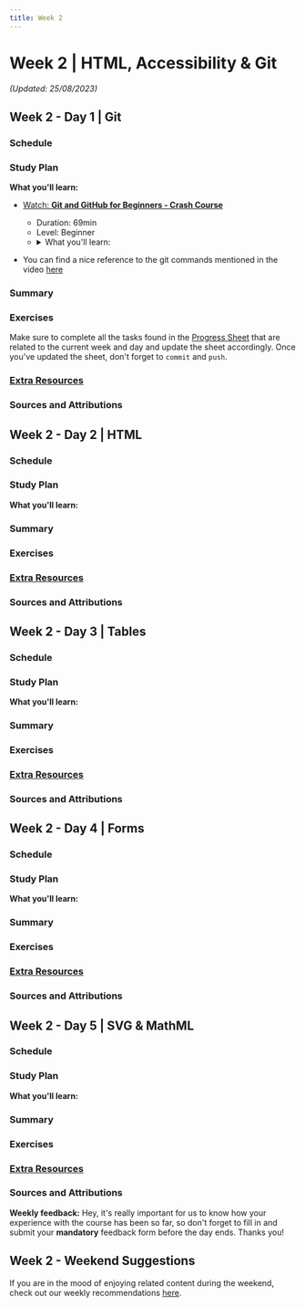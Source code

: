 ```yaml
---
title: Week 2
---
```


# Week 2 | HTML, Accessibility & Git

_(Updated: 25/08/2023)_

## Week 2 - Day 1 | Git

  ### Schedule

  ### Study Plan

  **What you'll learn:**

  - [Watch: **Git and GitHub for Beginners - Crash Course**](https://www.youtube.com/watch?v=RGOj5yH7evk)
    - Duration: 69min
    - Level: Beginner
    - <details>
        <summary>What you'll learn:</summary>
        <ul>
          <li>(0:00) Introduction</li>
          <li>(1:10) What is git?</li>
          <li>(1:30) What is version control?</li>
          <li>(2:10) Terms to be learn in video</li>
          <li>(5:20) Git commands</li>
          <li>(7:05) sign up in GitHub</li>
          <li>(11:32) using git in local machine</li>
          <li>(11:54) git install</li>
          <li>(12:48) getting code editor</li>
          <li>(13:30) inside VS Code</li>
          <li>(14:30) cloning through VS Code</li>
          <li>(17:30) git commit command</li>
          <li>(18:15) git add command</li>
          <li>(19:15) committing</li>
          <li>(20:20) git push command</li>
          <li>(20:30) SSH Keys</li>
          <li>(25:25) git push</li>
          <li>(30:21) Review workflow so far</li>
          <li>(31:40) Compare between GitHub workflow and local git workflow</li>
          <li>(32:42) git branching</li>
          <li>(56:30) Undoing in git</li>
          <li>(1:01:50) Forking in git</li>
          <li>(1:07:55) Ending</li>
        </ul>
      </details>

  - You can find a nice reference to the git commands mentioned in the video [here](resources/git-commands.md)

  ### Summary

  ### Exercises

  Make sure to complete all the tasks found in the [Progress Sheet](../../user/progress.draft.60.csv) that are related to the current week and day and update the sheet accordingly. Once you've updated the sheet, don't forget to `commit` and `push`.

  ### [Extra Resources](EXTRAS.md)

  ### Sources and Attributions

## Week 2 - Day 2 | HTML

  ### Schedule

  ### Study Plan

  **What you'll learn:**

  ### Summary

  ### Exercises

  ### [Extra Resources](EXTRAS.md)

  ### Sources and Attributions

## Week 2 - Day 3 | Tables

  ### Schedule

  ### Study Plan

  **What you'll learn:**

  ### Summary

  ### Exercises

  ### [Extra Resources](EXTRAS.md)

  ### Sources and Attributions

## Week 2 - Day 4 | Forms

  ### Schedule

  ### Study Plan

  **What you'll learn:**

  ### Summary

  ### Exercises

  ### [Extra Resources](EXTRAS.md)

  ### Sources and Attributions

## Week 2 - Day 5 | SVG & MathML

  ### Schedule

  ### Study Plan

  **What you'll learn:**

  ### Summary

  ### Exercises

  ### [Extra Resources](EXTRAS.md)

  ### Sources and Attributions

**Weekly feedback:** Hey, it's really important for us to know how your experience with the course has been so far, so don't forget to fill in and submit your **mandatory** feedback form before the day ends. Thanks you! 

## Week 2 - Weekend Suggestions

If you are in the mood of enjoying related content during the weekend, check out our weekly recommendations [here](WEEKEND.md).